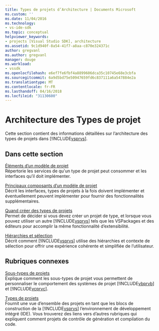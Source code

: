 ```yaml
---
title: Types de projets d’Architecture | Documents Microsoft
ms.custom: ''
ms.date: 11/04/2016
ms.technology:
- vs-ide-sdk
ms.topic: conceptual
helpviewer_keywords:
- projects [Visual Studio SDK], architecture
ms.assetid: 9c1d940f-8a54-41f7-a8aa-c870e324371c
author: gregvanl
ms.author: gregvanl
manager: douge
ms.workload:
- vssdk
ms.openlocfilehash: e6ef7fe6fbf4a8899606dca35c10745e68e3cbfa
ms.sourcegitcommit: 6a9d5bd75e50947659fd6c837111a6a547884e2a
ms.translationtype: MT
ms.contentlocale: fr-FR
ms.lasthandoff: 04/16/2018
ms.locfileid: "31130600"
---
```

# <a name="project-types-architecture"></a>Architecture des Types de projet
Cette section contient des informations détaillées sur l’architecture des types de projets dans [!INCLUDE[vsprvs](../../code-quality/includes/vsprvs_md.md)].  
  
## <a name="in-this-section"></a>Dans cette section  
 [Éléments d’un modèle de projet](../../extensibility/internals/elements-of-a-project-model.md)  
 Répertorie les services de qu'un type de projet peut consommer et les interfaces qu’il doit implémenter.  
  
 [Principaux composants d’un modèle de projet](../../extensibility/internals/project-model-core-components.md)  
 Décrit les interfaces, types de projets à la fois doivent implémenter et éventuellement peuvent implémenter pour fournir des fonctionnalités supplémentaires.  
  
 [Quand créer des types de projets](../../extensibility/internals/when-to-create-project-types.md)  
 Permet de décider si vous devez créer un projet de type, et lorsque vous pouvez utiliser un autre [!INCLUDE[vsprvs](../../code-quality/includes/vsprvs_md.md)] tels que les VSPackages et des éditeurs pour accomplir la même fonctionnalité d’extensibilité.  
  
 [Hiérarchies et sélection](../../extensibility/internals/hierarchies-and-selection.md)  
 Décrit comment [!INCLUDE[vsprvs](../../code-quality/includes/vsprvs_md.md)] utilise des hiérarchies et contexte de sélection pour offrir une expérience cohérente et simplifiée de l’utilisateur.  
  
## <a name="related-sections"></a>Rubriques connexes  
 [Sous-types de projets](../../extensibility/internals/project-subtypes.md)  
 Explique comment les sous-types de projet vous permettent de personnaliser le comportement des systèmes de projet [!INCLUDE[vbprvb](../../code-quality/includes/vbprvb_md.md)] et [!INCLUDE[vcprvc](../../code-quality/includes/vcprvc_md.md)].  
  
 [Types de projets](../../extensibility/internals/project-types.md)  
 Fournit une vue d’ensemble des projets en tant que les blocs de construction de la [!INCLUDE[vsprvs](../../code-quality/includes/vsprvs_md.md)] l’environnement de développement intégré (IDE). Vous trouverez des liens vers d’autres rubriques qui expliquent comment projets de contrôle de génération et compilation du code.